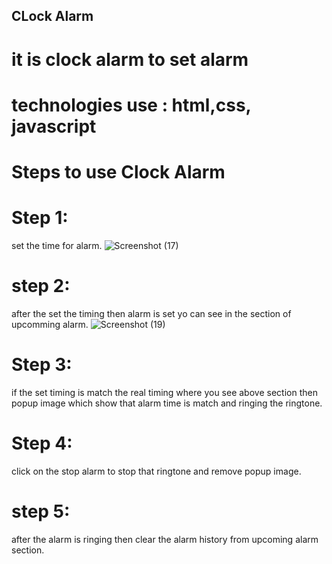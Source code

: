 

## CLock Alarm
# it is clock alarm to set alarm
# technologies use : html,css, javascript
# Steps to use  Clock Alarm
# Step 1: 
set the  time for alarm.
![Screenshot (17)](https://user-images.githubusercontent.com/62149463/229021461-c9498b3b-91c0-4ad1-b0d5-7d41a77fd4ad.png)

# step 2: 
after the set the timing then alarm is set yo can see in the  section of upcomming alarm.
![Screenshot (19)](https://user-images.githubusercontent.com/62149463/229021609-ed24fa56-9299-4fce-8861-7d38f8c33a4f.png)
# Step 3:  
if the set timing is match the real timing where you see above section then popup image
 which show that alarm time is match and ringing the ringtone.
# Step 4: 
click on the stop alarm to stop that ringtone and remove popup image.
# step 5: 
after the alarm is ringing then clear the alarm history from upcoming alarm section.
